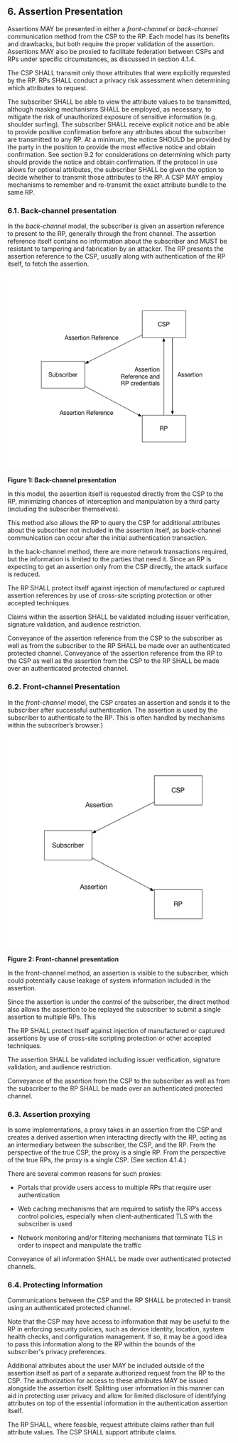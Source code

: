 <a name="sec6"></a>

## 6. Assertion Presentation

Assertions MAY be presented in either a *front-channel* or *back-channel* communication method from the CSP to the RP. Each model has its benefits and drawbacks, but both require the proper validation of the assertion. Assertions MAY also be proxied to facilitate federation between CSPs and RPs under specific circumstances, as discussed in section 4.1.4.

The CSP SHALL transmit only those attributes that were explicitly requested by the RP. RPs SHALL conduct a privacy risk assessment when determining which attributes to request. 

The subscriber SHALL be able to view the attribute values to be transmitted, although masking mechanisms SHALL be employed, as necessary, to mitigate the risk of unauthorized exposure of sensitive information (e.g. shoulder surfing). The subscriber SHALL receive explicit notice and be able to provide positive confirmation before any attributes about the subscriber are transmitted to any RP. At a minimum, the notice SHOULD be provided by the party in the position to provide the most effective notice and obtain confirmation. See section 9.2 for considerations on determining which party should provide the notice and obtain confirmation. If the protocol in use allows for optional attributes, the subscriber SHALL be given the option to decide whether to transmit those attributes to the RP. A CSP MAY employ mechanisms to remember and re-transmit the exact attribute bundle to the same RP. 

### 6.1. Back-channel presentation

In the *back-channel* model, the subscriber is given an assertion reference to present to the RP, generally through the front channel. The assertion reference itself contains no information about the subscriber and MUST be resistant to tampering and fabrication by an attacker. The RP presents the assertion reference to the CSP, usually along with authentication of the RP itself, to fetch the assertion. 

![Figure 1: Back-channel presentation](sp800-63c/media/indirect.png)

**Figure 1: Back-channel presentation**

In this model, the assertion itself is requested directly from the CSP to the RP, minimizing chances of interception and manipulation by a third party (including the subscriber themselves). 

This method also allows the RP to query the CSP for additional attributes about the subscriber not included in the assertion itself, as back-channel communication can occur after the initial authentication transaction. 

In the back-channel method, there are more network transactions required, but the information is limited to the parties that need it. Since an RP is expecting to get an assertion only from the CSP directly, the attack surface is reduced.

The RP SHALL protect itself against injection of manufactured or captured assertion references by use of cross-site scripting protection or other accepted techniques. 

Claims within the assertion SHALL be validated including issuer verification, signature validation, and audience restriction.

Conveyance of the assertion reference from the CSP to the subscriber as well as from the subscriber to the RP SHALL be made over an authenticated protected channel. Conveyance of the assertion reference from the RP to the CSP as well as the assertion from the CSP to the RP SHALL be made over an authenticated protected channel.

### 6.2. Front-channel Presentation

In the *front-channel* model, the CSP creates an assertion and sends it to the subscriber after successful authentication. The assertion is used by the subscriber to authenticate to the RP. This is often handled by mechanisms within the subscriber’s browser.) 

![Figure 2: Front-channel presentation](sp800-63c/media/direct.png)

**Figure 2: Front-channel presentation**

In the front-channel method, an assertion is visible to the subscriber, which could potentially cause leakage of system information included in the assertion. 

Since the assertion is under the control of the subscriber, the direct method also allows the assertion to be replayed the subscriber to submit a single assertion to multiple RPs. This

The RP SHALL protect itself against injection of manufactured or captured assertions by use of cross-site scripting protection or other accepted techniques. 

The assertion SHALL be validated including issuer verification, signature validation, and audience restriction.

Conveyance of the assertion from the CSP to the subscriber as well as from the subscriber to the RP SHALL be made over an authenticated protected channel.

### 6.3. Assertion proxying

In some implementations, a proxy takes in an assertion from the CSP and creates a derived assertion when interacting directly with the RP, acting as an intermediary between the subscriber, the CSP, and the RP. From the perspective of the true CSP, the proxy is a single RP. From the perspective of the true RPs, the proxy is a single CSP. (See section 4.1.4.) 

There are several common reasons for such proxies:

- Portals that provide users access to multiple RPs that require user authentication

- Web caching mechanisms that are required to satisfy the RP’s access control policies, especially when client-authenticated TLS with the subscriber is used

- Network monitoring and/or filtering mechanisms that terminate TLS in order to inspect and manipulate the traffic

Conveyance of all information SHALL be made over authenticated protected channels.

### 6.4. Protecting Information

Communications between the CSP and the RP SHALL be protected in transit using an authenticated protected channel.

Note that the CSP may have access to information that may be useful to the RP in enforcing security policies, such as device identity, location, system health checks, and configuration management. If so, it may be a good idea to pass this information along to the RP within the bounds of the subscriber's privacy preferences.

Additional attributes about the user MAY be included outside of the assertion itself as part of a separate authorized request from the RP to the CSP. The authorization for access to these attributes MAY be issued alongside the assertion itself. Splitting user information in this manner can aid in protecting user privacy and allow for limited disclosure of identifying attributes on top of the essential information in the authentication assertion itself.

The RP SHALL, where feasible, request attribute claims rather than full attribute values. The CSP SHALL support attribute claims.  

